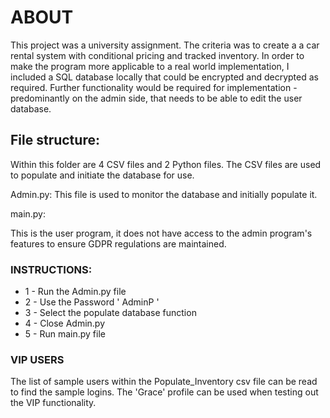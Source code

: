 # ABOUT 

This project was a university assignment. The criteria was to create a a car rental system with conditional pricing and tracked inventory. In order to make the program more applicable to a real world implementation, I included a SQL database locally that could be encrypted and decrypted as required. Further functionality would be required for implementation - predominantly on the admin side, that needs to be able to edit the user database.


## File structure:

Within this folder are 4 CSV files and 2 Python files. 
The CSV files are used to populate and initiate the database for use.

Admin.py:
This file is used to monitor the database and initially populate it.

main.py:

This is the user program, it does not have access to the admin program's features to ensure GDPR regulations are maintained.



### INSTRUCTIONS: ###

* 1 - Run the Admin.py file
* 2 - Use the Password ' AdminP '
* 3 - Select the populate database function
* 4 - Close Admin.py 
* 5 - Run main.py file


### VIP USERS ###
The list of sample users within the Populate_Inventory csv file can be read to find the sample logins. 
The 'Grace' profile can be used when testing out the VIP functionality.

